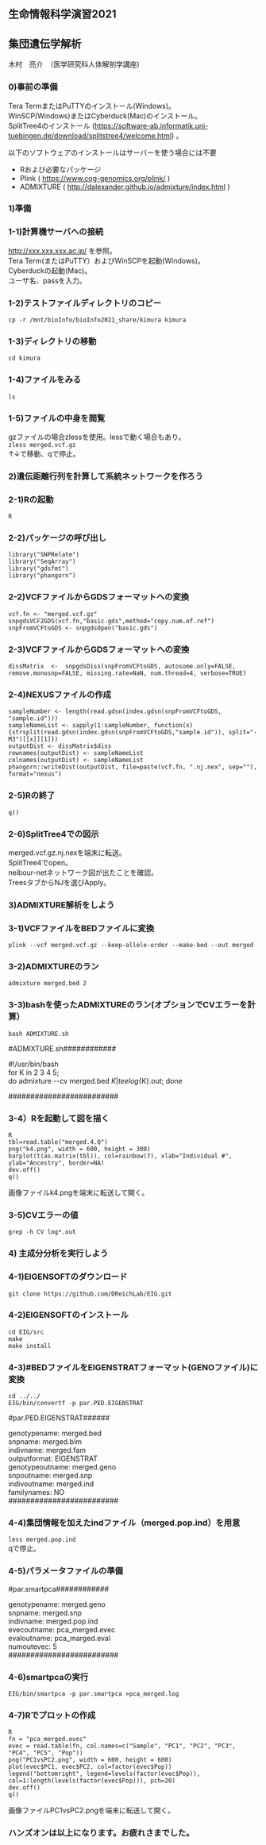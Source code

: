 ## 生命情報科学演習2021
## 集団遺伝学解析
木村　亮介　（医学研究科人体解剖学講座)

### 0)事前の準備
Tera TermまたはPuTTYのインストール(Windows)。  
WinSCP(Windows)またはCyberduck(Mac)のインストール。  
SplitTree4のインストール (https://software-ab.informatik.uni-tuebingen.de/download/splitstree4/welcome.html)
。

以下のソフトウェアのインストールはサーバーを使う場合には不要
* Rおよび必要なパッケージ
* Plink ( https://www.cog-genomics.org/plink/ )
* ADMIXTURE ( http://dalexander.github.io/admixture/index.html )

### 1)準備

### 1-1)計算機サーバへの接続
http://xxx.xxx.xxx.ac.jp/ を参照。  
Tera Term(またはPuTTY）およびWinSCPを起動(Windows)。  
Cyberduckの起動(Mac)。  
ユーザ名、passを入力。  

### 1-2)テストファイルディレクトリのコピー
```cp -r /mnt/bioInfo/bioInfo2021_share/kimura kimura```

### 1-3)ディレクトリの移動
```cd kimura```

### 1-4)ファイルをみる
```ls```

### 1-5)ファイルの中身を閲覧
gzファイルの場合zlessを使用。lessで動く場合もあり。  
```zless merged.vcf.gz```  
↑↓で移動、qで停止。

### 2)遺伝距離行列を計算して系統ネットワークを作ろう

### 2-1)Rの起動
```R```

### 2-2)パッケージの呼び出し
```
library("SNPRelate")
library("SeqArray")
library("gdsfmt")
library("phangorn")
```

### 2-2)VCFファイルからGDSフォーマットへの変換
```
vcf.fn <- "merged.vcf.gz"
snpgdsVCF2GDS(vcf.fn,"basic.gds",method="copy.num.of.ref")
snpFromVCFtoGDS <- snpgdsOpen("basic.gds")
```

### 2-3)VCFファイルからGDSフォーマットへの変換
```
dissMatrix  <-  snpgdsDiss(snpFromVCFtoGDS, autosome.only=FALSE, remove.monosnp=FALSE, missing.rate=NaN, num.thread=4, verbose=TRUE)
```

### 2-4)NEXUSファイルの作成
```
sampleNumber <- length(read.gdsn(index.gdsn(snpFromVCFtoGDS, "sample.id")))
sampleNameList <- sapply(1:sampleNumber, function(x){strsplit(read.gdsn(index.gdsn(snpFromVCFtoGDS,"sample.id")), split="-M3")[[x]][1]})
outputDist <- dissMatrix$diss
rownames(outputDist) <- sampleNameList
colnames(outputDist) <- sampleNameList
phangorn::writeDist(outputDist, file=paste(vcf.fn, ".nj.nex", sep=""), format="nexus")
```

### 2-5)Rの終了
```q()```

### 2-6)SplitTree4での図示
merged.vcf.gz.nj.nexを端末に転送。  
SplitTree4でopen。  
neibour-netネットワーク図が出たことを確認。  
TreesタブからNJを選びApply。  

### 3)ADMIXTURE解析をしよう

### 3-1)VCFファイルをBEDファイルに変換
```plink --vcf merged.vcf.gz --keep-allele-order --make-bed --out merged```

### 3-2)ADMIXTUREのラン
```admixture merged.bed 2```

### 3-3)bashを使ったADMIXTUREのラン(オプションでCVエラーを計算）
```bash ADMIXTURE.sh```

\#ADMIXTURE.sh############  

\#!/usr/bin/bash  
for K in 2 3 4 5;  
do admixture --cv merged.bed $K | tee log${K}.out; done  

\#########################  

### 3-4）Rを起動して図を描く
```
R
tbl=read.table("merged.4.Q")
png("k4.png", width = 600, height = 300)
barplot(t(as.matrix(tbl)), col=rainbow(7), xlab="Individual #", ylab="Ancestry", border=NA)
dev.off()
q()
```
画像ファイルk4.pngを端末に転送して開く。

### 3-5)CVエラーの値
```grep -h CV log*.out```

### 4) 主成分分析を実行しよう

### 4-1)EIGENSOFTのダウンロード
```git clone https://github.com/DReichLab/EIG.git```

### 4-2)EIGENSOFTのインストール
```
cd EIG/src
make
make install
```

### 4-3)#BEDファイルをEIGENSTRATフォーマット(GENOファイル)に変換
```
cd ../../
EIG/bin/convertf -p par.PED.EIGENSTRAT
```
\#par.PED.EIGENSTRAT######  

genotypename:    merged.bed  
snpname:         merged.bim  
indivname:       merged.fam  
outputformat:    EIGENSTRAT  
genotypeoutname: merged.geno  
snpoutname:      merged.snp  
indivoutname:    merged.ind  
familynames:     NO  
#########################  

### 4-4)集団情報を加えたindファイル（merged.pop.ind）を用意
```less merged.pop.ind```  
qで停止。

### 4-5)パラメータファイルの準備

\#par.smartpca############  

genotypename:    merged.geno  
snpname:         merged.snp  
indivname:       merged.pop.ind  
evecoutname:     pca_merged.evec  
evaloutname:     pca_marged.eval  
numoutevec:      5  
#########################

### 4-6)smartpcaの実行
```EIG/bin/smartpca -p par.smartpca >pca_merged.log```  

### 4-7)Rでプロットの作成
```
R
fn = "pca_merged.evec"
evec = read.table(fn, col.names=c("Sample", "PC1", "PC2", "PC3", "PC4", "PC5", "Pop"))
png("PC1vsPC2.png", width = 600, height = 600)
plot(evec$PC1, evec$PC2, col=factor(evec$Pop))
legend("bottomright", legend=levels(factor(evec$Pop)), col=1:length(levels(factor(evec$Pop))), pch=20)
dev.off()
q()
```
画像ファイルPC1vsPC2.pngを端末に転送して開く。


### ハンズオンは以上になります。お疲れさまでした。

